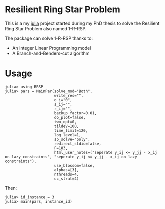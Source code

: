 # Resilient Ring Star Problem

This is a my [julia](https://julialang.org/) project started during my PhD thesis to solve the Resilient Ring Star Problem also named 1-R-RSP.

The package can solve 1-R-RSP thanks to:
 - An Integer Linear Programming model
 - A Branch-and-Benders-cut algorithm

# Usage
```
julia> using RRSP
julia> pars = MainPar(solve_mod="Both",
                      write_res="", 
                      o_i="0", 
                      s_ij="", 
                      r_ij="", 
                      backup_factor=0.01, 
                      do_plot=false, 
                      two_opt=0, 
                      tildeV=100, 
                      time_limit=120, 
                      log_level=1, 
                      sp_solve="poly", 
                      redirect_stdio=false, 
                      F=183, 
                      html_user_notes=("seperate y_ij <= y_jj - x_ij on lazy constraints", "seperate y_ij <= y_jj - x_ij on lazy constraints"), 
                      use_blossom=false, 
                      alphas=[3], 
                      nthreads=4,
                      uc_strat=4)
```
Then:
```
julia> id_instance = 3
julia> main(pars, instance_id)
```
